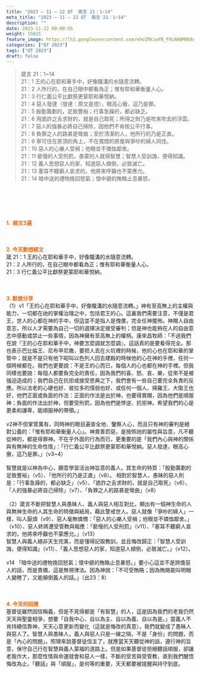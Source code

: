 ```yaml
---
title: "2023 – 11 – 22 QT  箴言 21：1~14"
meta_title: "2023 – 11 – 22 QT  箴言 21：1~14"
description: ""
date: 2023-11-22 00:00:55
weight: 15025
feature_image: https://lh3.googleusercontent.com/ehoZRkiwYN_F9LNA8M068AYxt73EavCZno-PD1cJRuf5BbSkQVUWr3gNEbt5kSs28Pb_Elg17kSrtf9ybWvojWoMV6I4tPM3vGRGDq6GkKkPdL2Gut4QAIw4-uykKUAtNiKgQKntvsU=w800
categories: ["QT 2023"]
tags: ["QT 2023"]
draft: false
---
```


<blockquote>箴言 21：1~14<br />
21：1 王的心在耶和華手中，好像隴溝的水隨意流轉。<br />
21：2 人所行的，在自己眼中都看為正；惟有耶和華衡量人心。<br />
21：3 行仁義公平比獻祭更蒙耶和華悅納。<br />
21：4 惡人發達（發達：原文是燈），眼高心傲，這乃是罪。<br />
21：5 殷勤籌劃的，足致豐裕；行事急躁的，都必缺乏。<br />
21：6 用詭詐之舌求財的，就是自己取死；所得之財乃是吹來吹去的浮雲。<br />
21：7 惡人的強暴必將自己掃除，因他們不肯按公平行事。<br />
21：8 負罪之人的路甚是彎曲；至於清潔的人，他所行的乃是正直。<br />
21：9 寧可住在房頂的角上，不在寬闊的房屋與爭吵的婦人同住。<br />
21：10 惡人的心樂人受禍；他眼並不憐恤鄰舍。<br />
21：11 褻慢的人受刑罰，愚蒙的人就得智慧；智慧人受訓誨，便得知識。<br />
21：12 義人思想惡人的家，知道惡人傾倒，必致滅亡。<br />
21：13 塞耳不聽窮人哀求的，他將來呼籲也不蒙應允。<br />
21：14 暗中送的禮物挽回怒氣；懷中搋的賄賂止息暴怒。</blockquote><br />
&nbsp;<br />
<br />
&nbsp;<br />
<br />
<span style="color: #ff6600;"><strong>1.  經文3遍</strong></span><br />
<br />
&nbsp;<br />
<br />
<span style="color: #ff6600;"><strong>2. 今天默想經文<br />
</strong></span>箴 21：1 王的心在耶和華手中，好像隴溝的水隨意流轉。<br />
21：2 人所行的，在自己眼中都看為正；惟有耶和華衡量人心。<br />
21：3 行仁義公平比獻祭更蒙耶和華悅納。<br />
<br />
&nbsp;<br />
<br />
<strong><span style="color: #ff6600;">3. 默想分享<br />
</span></strong>（1）v1「王的心在耶和華手中，好像隴溝的水隨意流轉。」神有至高無上的主權與能力，一切都在祂的掌權治理之中，包括君王的心。這裏我們需要注意，不僅是君王，世人的心都在神的手中，但這並不是指人是傀傫，完全任神擺佈。神賜人自由意志，所以人才需要為自己一切的選擇決定接受審判；但是神也能夠在人的自由意志中感動或禁止一些事情，因為神擁有至高無上的權柄。康來昌牧師：「不過我們在說『王的心在耶和華手中，神要怎麼調就怎麼調』，這話真的是要看得完全。那也表示巴比倫王、尼布甲尼撒，要把人丟在火坑裡的時候，他的心也在耶和華的掌管中；就是不是只有他下昭叫以色列人回去建殿的時候他的心在神的手裡，任何一個時候都在。我們也更要說：不是王的心而已，每個人的心也都在神的手裡。但我同樣也要說：每個人都要負完全的責任，因為我們的喜、怒、哀、樂，從來不是被強迫造成的；我們自己在抗拒或接受恩典之下，我們會有一些自己要完全負責的反應。所以法老的心硬也好、彼拉多的懦弱也好、或任何一個人、掃羅王、大衛王也好，他們正面或負面的作法：正面的作法是出於神，也要得賞賜，因為他們是順服神；負面的作法出於神，但要受刑罰，因為他們是悖逆、抗拒神。希望我們的心是更柔和謙卑，能順服神的帶領。」<br />
<br />
v2神不但掌管萬有，同時神的眼目遍查全地、鑒察人心，而且只有神的審判是絕對公義的：「惟有耶和華衡量人心」。神賞善罰惡，是按照祂的屬性與旨意，凡不聽從神的，都是得罪神。不在乎外面的行為而已，更重要的是「我們內心與神的關係與有無神的生命性情」：「行仁義公平比獻祭更蒙耶和華悅納。惡人發達，眼高心傲，這乃是罪。」（v3~4）<br />
<br />
智慧就是以神為中心，願意學習活出神旨意的義人，其生命的特質：「殷勤籌劃的足致豐裕」（v5）、「他所行的乃是正直」（v8）。 相對於智慧人，愚昧的惡人則是：「行事急躁的，都必缺乏」（v5）、「詭詐之舌求財的，就是自己取死」（v6）、「人的強暴必將自己掃除」（v7）、「負罪之人的路甚是彎曲」（v8）<br />
<br />
（2）箴言不斷把智慧人與愚昧人、義人與惡人相互對比，顯出有一個神生命的人與無神生命的人其生命的特徵與結局，藉此警戒世人。惡人就像「爭吵的婦人」一樣，叫人厭煩（v9）、惡人毫無憐憫：「惡人的心樂人受禍；他眼並不憐恤鄰舍。」（v10）、惡人終將遭受管教與報應：「褻慢的人受刑罰」（v11）、「塞耳不聽窮人哀求的，他將來呼籲也不蒙應允。」（v13）<br />
智慧人與義人絕非天生完美，而是懂得記取教訓，並且悔改歸正：「智慧人受訓誨，便得知識」（v11）、「義人思想惡人的家，知道惡人傾倒，必致滅亡。」（v12）。<br />
<br />
v14 「暗中送的禮物挽回怒氣；懷中搋的賄賂止息暴怒。」要小心這並不是誇獎惡人的話，而是責備，這是無視律法。因為神說：「不可受賄賂；因為賄賂能叫明眼人變瞎了，又能顛倒義人的話。」（出23：8）<br />
<br />
&nbsp;<br />
<br />
<strong style="font-size: inherit;"><span style="color: #ff6600;">4. 今天的回應<br />
</span></strong>基督徒雖然因信稱義，但是不見得都是「有智慧」的人，這是因為我們的老我仍然天天與聖靈相爭，想要「自我中心、自以為主、自以為義、自以為是。」當義人不肯持續信靠神，天天心意更新而變化（這就是悔改的真意），我們就變成了愚昧人與惡人了。智慧人與愚昧人，義人與惡人只是一線之隔，不是「身份」的問題，而是「內心的問題」。照理來說基督徒信主了，就應當天天聽從神的話，遵行神的旨意，保守自己行在智慧與義人蒙福的道路上。但是如果基督徒拒絕聽話順服，卻讓老我作大，那麼性情與命運就會和惡人一樣，不斷的受苦與受管教，直到我們醒悟悔改為止。「聽話」與「順服」，是何等的重要，天天都要被提醒與持守到底。<br />
<br />
<audio style="display: none;" controls="controls"></audio><br />
<br />
<audio style="display: none;" controls="controls"></audio><br />
<br />
<audio style="display: none;" controls="controls"></audio><br />
<br />
<audio style="display: none;" controls="controls"></audio><br />
<br />
<audio style="display: none;" controls="controls"></audio>
        